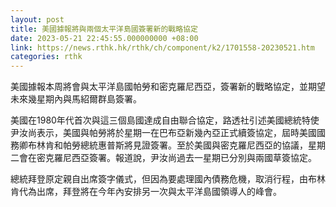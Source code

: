 ```yaml
---
layout: post
title: 美國據報將與兩個太平洋島國簽署新的戰略協定
date: 2023-05-21 22:45:55.000000000 +08:00
link: https://news.rthk.hk/rthk/ch/component/k2/1701558-20230521.htm
categories: rthk
---
```


美國據報本周將會與太平洋島國帕勞和密克羅尼西亞，簽署新的戰略協定，並期望未來幾星期內與馬紹爾群島簽署。

美國在1980年代首次與這三個島國達成自由聯合協定，路透社引述美國總統特使尹汝尚表示，美國與帕勞將於星期一在巴布亞新幾內亞正式續簽協定，屆時美國國務卿布林肯和帕勞總統惠普斯將見證簽署。至於美國與密克羅尼西亞的協議，星期二會在密克羅尼西亞簽署。報道說，尹汝尚過去一星期已分別與兩國草簽協定。

總統拜登原定親自出席簽字儀式，但因為要處理國內債務危機，取消行程，由布林肯代為出席，拜登將在今年內安排另一次與太平洋島國領導人的峰會。
